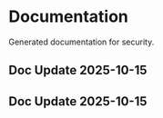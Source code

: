 # Documentation

Generated documentation for security.

## Doc Update 2025-10-15

## Doc Update 2025-10-15
